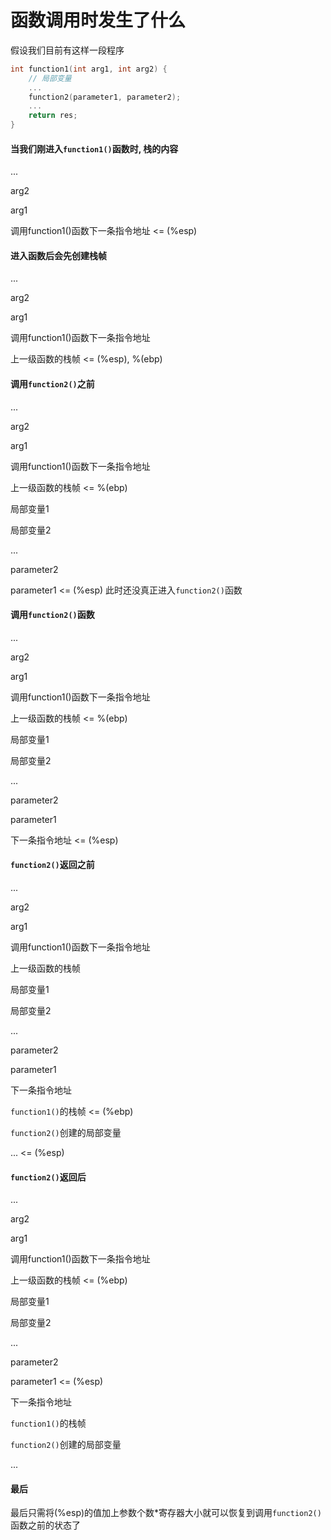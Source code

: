 # 函数调用时发生了什么

假设我们目前有这样一段程序

```c
int function1(int arg1, int arg2) {
    // 局部变量
    ...
    function2(parameter1, parameter2);
    ...
    return res;
}
```

#### 当我们刚进入`function1()`函数时, 栈的内容

...

arg2

arg1

调用function1()函数下一条指令地址       <= (%esp)

#### 进入函数后会先创建栈帧

...

arg2

arg1

调用function1()函数下一条指令地址     

上一级函数的栈帧						<= (%esp), %(ebp)

#### 调用`function2()`之前

...

arg2

arg1

调用function1()函数下一条指令地址      

上一级函数的栈帧					<= %(ebp)

局部变量1

局部变量2

...

parameter2																				

parameter1							<= (%esp)  此时还没真正进入`function2()`函数

#### 调用`function2()`函数

...

arg2

arg1

调用function1()函数下一条指令地址      

上一级函数的栈帧					<= %(ebp)

局部变量1

局部变量2

...

parameter2																				

parameter1							

下一条指令地址                     <= (%esp)

#### `function2()`返回之前

...

arg2

arg1

调用function1()函数下一条指令地址      

上一级函数的栈帧					

局部变量1

局部变量2

...

parameter2																				

parameter1							

下一条指令地址                    

`function1()`的栈帧				<= (%ebp)

`function2()`创建的局部变量

...						<= (%esp)

#### `function2()`返回后

...

arg2

arg1

调用function1()函数下一条指令地址      

上一级函数的栈帧					<= (%ebp)

局部变量1

局部变量2

...												

parameter2																				

parameter1							<= (%esp)

下一条指令地址                    

`function1()`的栈帧				

`function2()`创建的局部变量

...					

#### 最后

最后只需将(%esp)的值加上参数个数*寄存器大小就可以恢复到调用`function2()`函数之前的状态了
